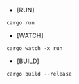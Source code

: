 - [RUN]
```
cargo run
```

- [WATCH]
```
cargo watch -x run
```

- [BUILD]
```
cargo build --release
```
